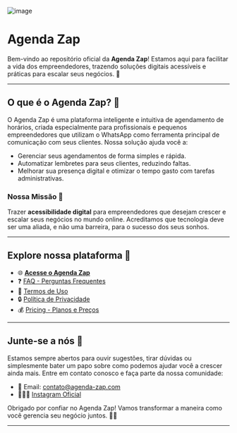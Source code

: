 ![image](https://github.com/user-attachments/assets/d059ce83-c724-4a53-b94a-ed6a24d66fcd)

# Agenda Zap

Bem-vindo ao repositório oficial da **Agenda Zap**! Estamos aqui para facilitar a vida dos empreendedores, trazendo soluções digitais acessíveis e práticas para escalar seus negócios. 🌟

---

## O que é o Agenda Zap? 🤔

O Agenda Zap é uma plataforma inteligente e intuitiva de agendamento de horários, criada especialmente para profissionais e pequenos empreendedores que utilizam o WhatsApp como ferramenta principal de comunicação com seus clientes. Nossa solução ajuda você a:

- Gerenciar seus agendamentos de forma simples e rápida.
- Automatizar lembretes para seus clientes, reduzindo faltas.
- Melhorar sua presença digital e otimizar o tempo gasto com tarefas administrativas.

### Nossa Missão 🚀

Trazer **acessibilidade digital** para empreendedores que desejam crescer e escalar seus negócios no mundo online. Acreditamos que tecnologia deve ser uma aliada, e não uma barreira, para o sucesso dos seus sonhos.

---

## Explore nossa plataforma 📲

- 🌐 **[Acesse o Agenda Zap](https://agenda-zap.com/)**
- ❓ [FAQ - Perguntas Frequentes](https://agenda-zap.com/#faq)
- 📄 [Termos de Uso](https://agenda-zap.com/termos-de-uso)
- 🔒 [Política de Privacidade](https://agenda-zap.com/politica-de-privacidade)
- 💰 [Pricing - Planos e Preços](https://agenda-zap.com/pricing)

---

## Junte-se a nós 🫶

Estamos sempre abertos para ouvir sugestões, tirar dúvidas ou simplesmente bater um papo sobre como podemos ajudar você a crescer ainda mais. Entre em contato conosco e faça parte da nossa comunidade:

- 📩 Email: [contato@agenda-zap.com](mailto:contato@agenda-zap.com)
- 🧑‍🤝‍🧑 [Instagram Oficial](https://instagram.com/agenda-zap)

Obrigado por confiar no Agenda Zap! Vamos transformar a maneira como você gerencia seu negócio juntos. 💪✨

---
